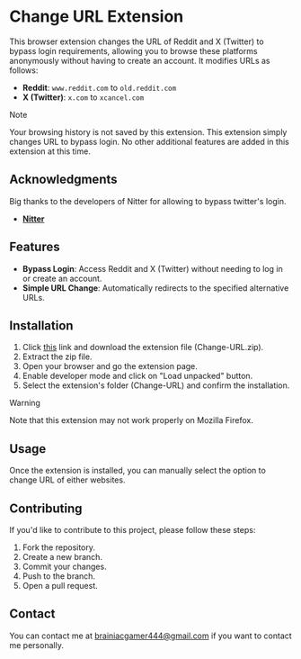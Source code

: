 # Change URL Extension

This browser extension changes the URL of Reddit and X (Twitter) to bypass login requirements, allowing you to browse these platforms anonymously without having to create an account. It modifies URLs as follows:

- **Reddit**: `www.reddit.com` to `old.reddit.com`
- **X (Twitter)**: `x.com` to `xcancel.com`

> [!Note]
> Your browsing history is not saved by this extension. This extension simply changes URL to bypass login. No other additional features are added in this extension at this time.

## Acknowledgments

Big thanks to the developers of Nitter for allowing to bypass twitter's login.

- **[Nitter](https://github.com/zedeus/nitter)**

## Features

- **Bypass Login**: Access Reddit and X (Twitter) without needing to log in or create an account.
- **Simple URL Change**: Automatically redirects to the specified alternative URLs.

## Installation

1. Click [this](https://github.com/High-Banana/changeURL/releases/tag/v1.0.0) link and download the extension file (Change-URL.zip).
2. Extract the zip file.
3. Open your browser and go the extension page.
4. Enable developer mode and click on "Load unpacked" button.
5. Select the extension's folder (Change-URL) and confirm the installation.

> [!WARNING]
> Note that this extension may not work properly on Mozilla Firefox.

## Usage

Once the extension is installed, you can manually select the option to change URL of either websites.

## Contributing

If you'd like to contribute to this project, please follow these steps:

1. Fork the repository.
2. Create a new branch.
3. Commit your changes.
4. Push to the branch.
5. Open a pull request.

## Contact

You can contact me at brainiacgamer444@gmail.com if you want to contact me personally.
